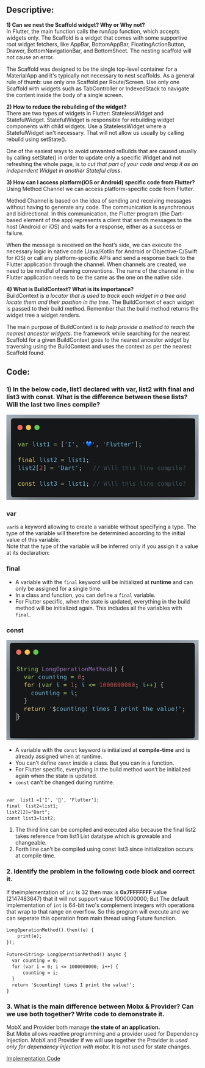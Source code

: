 


## Descriptive:


**1) Can we nest the Scaffold widget? Why or Why not?**  
In Flutter, the main function calls the runApp function, which accepts widgets only. The Scaffold is a widget that comes with some supportive root widget fetchers, like AppBar, BottomAppBar, FloatingActionButton, Drawer, BottomNavigationBar, and BottomSheet. The nesting scaffold will not cause an error.

The Scaffold was designed to be the single top-level container for a MaterialApp and it's typically not necessary to nest scaffolds. As a general rule of thumb: use only one Scaffold per Route/Screen. Use only one Scaffold with widgets such as TabController or IndexedStack to navigate the content inside the body of a single screen.



**2) How to reduce the rebuilding of the widget?**  
There are two types of widgets in Flutter: StatelessWidget and StatefulWidget. StatefulWidget is responsible for rebuilding widget components with child widgets. Use a StatelessWidget where a StatefulWidget isn't necessary. That will not allow us usually by calling rebuild using setState().

One of the easiest ways to avoid unwanted reBuilds that are caused usually by calling setState() in order to update only a specific Widget and not refreshing the whole page, is to *cut that part of your code and wrap it as an independent Widget in another Stateful class*.



**3) How can I access platform(iOS or Android) specific code from Flutter?**  
Using Method Channel we can access platform-specific code from Flutter.

Method Channel is based on the idea of sending and receiving messages without having to generate any code. The communication is asynchronous and bidirectional. In this communication, the Flutter program (the Dart-based element of the app) represents a client that sends messages to the host (Android or iOS) and waits for a response, either as a success or failure.

When the message is received on the host’s side, we can execute the necessary logic in native code (Java/Kotlin for Android or Objective-C/Swift for iOS) or call any platform-specific APIs and send a response back to the Flutter application through the channel. When channels are created, we need to be mindful of naming conventions. The name of the channel in the Flutter application needs to be the same as the one on the native side.



**4) What is BuildContext? What is its importance?**  
BuildContext is *a locator that is used to track each widget in a tree and locate them and their position in the tree*. The BuildContext of each widget is passed to their build method. Remember that the build method returns the widget tree a widget renders.

The main purpose of BuildContext is *to help provide a method to reach the nearest ancestor widgets*. the framework while searching for the nearest Scaffold for a given BuildContext goes to the nearest ancestor widget by traversing using the BuildContext and uses the context as per the nearest Scaffold found.

## Code:


### 1) In the below code, list1 declared with var, list2 with final and list3 with const. What is the difference between these lists? Will the last two lines compile?
![view](https://github.com/himadridebnath1993/Mobx-Provider/blob/main/images/image_BFJVU1.png)
### var
`var`is a keyword allowing to create a variable without specifying a type. The type of the variable will therefore be determined according to the initial value of this variable.  
Note that the type of the variable will be inferred only if you assign it a value at its declaration:


### final 
-   A variable with the  `final`  keyword will be initialized at  **runtime**  and can only be assigned for a single time.
-   In a class and function, you can define a  `final`  variable.
-   For Flutter specific, when the state is updated, everything in the build method will be initialized again. This includes all the variables with  `final`.

### const
![view](https://github.com/himadridebnath1993/Mobx-Provider/blob/main/images/image_6JLDU1.png)
-   A variable with the  `const`  keyword is initialized at  **compile-time** and is already assigned when at runtime.
-   You can’t define  `const`  inside a class. But you can in a function.
-   For Flutter specific, everything in the build method won’t be initialized again when the state is updated.
-   `const`  can’t be changed during runtime.
##

    var  list1 =['I', '💙', 'Flutter'];
	final  list2=list1;
	list2[2]="Dart";
	const list3=list2; 

1.  The third line can be compiled and executed also because the final list2 takes reference from list1 List datatype which is growable and changeable.
2.  Forth line can’t be compiled using const list3 since initialization occurs at compile time.


### 2. Identify the problem in the following code block and correct it.

If theimplementation of `int` is 32 then max is **0x7FFFFFFF** value (2147483647) that it will not support value 1000000000;
But The default implementation of `int` is 64-bit two's complement integers with operations that wrap to that range on overflow.
So this program will execute and we can seperate this operation from main thread using Future function.
    
    LongOperationMethod().then((e) {
	    print(e);
	});
	
    Future<String> LongOperationMethod() async {
      var counting = 0;
      for (var i = 0; i <= 1000000000; i++) {
	      counting = i;
      }
      return '$counting! times I print the value!';
    }


### 3. What is the main difference between Mobx & Provider? Can we use both together? Write code to demonstrate it.

MobX and Provider both manage **the state of an application.**  
But Mobx allows reactive programming and a provider used for Dependency Injection.
MobX and Provider if we will use together the Provider is _used only for dependency injection with mobx_. It is not used for state changes.

[Implementation Code](https://github.com/himadridebnath1993/Mobx-Provider/lib/main.dart)


